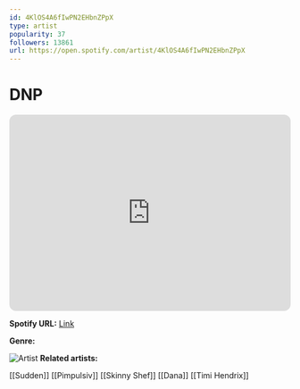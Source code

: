 ```yaml
---
id: 4KlOS4A6fIwPN2EHbnZPpX
type: artist
popularity: 37
followers: 13861
url: https://open.spotify.com/artist/4KlOS4A6fIwPN2EHbnZPpX
---
```

# DNP

<iframe style="border-radius:12px" src="https://open.spotify.com/embed/artist/4KlOS4A6fIwPN2EHbnZPpX" width="100%" height="352" frameBorder="0" allowfullscreen="" allow="autoplay; clipboard-write; encrypted-media; fullscreen; picture-in-picture" loading="lazy"></iframe>

**Spotify URL:** [Link](https://open.spotify.com/artist/4KlOS4A6fIwPN2EHbnZPpX)

**Genre:** 

![Artist](https://i.scdn.co/image/ab67616d0000b273b5da29cb533878a6dbdec902)
**Related artists:**

[[Sudden]]
[[Pimpulsiv]]
[[Skinny Shef]]
[[Dana]]
[[Timi Hendrix]]
